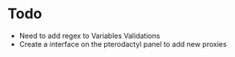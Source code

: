 # Todo 
- Need to add regex to Variables Validations
- Create a interface on the pterodactyl panel to add new proxies